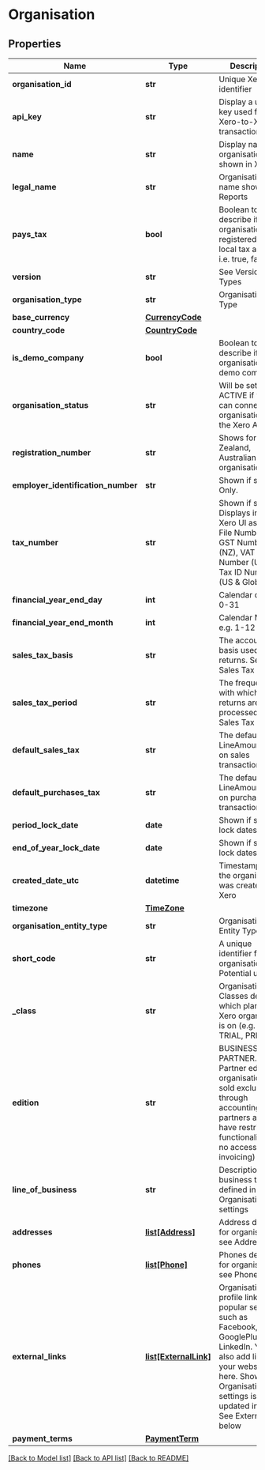 # Organisation

## Properties
Name | Type | Description | Notes
------------ | ------------- | ------------- | -------------
**organisation_id** | **str** | Unique Xero identifier | [optional] 
**api_key** | **str** | Display a unique key used for Xero-to-Xero transactions | [optional] 
**name** | **str** | Display name of organisation shown in Xero | [optional] 
**legal_name** | **str** | Organisation name shown on Reports | [optional] 
**pays_tax** | **bool** | Boolean to describe if organisation is registered with a local tax authority i.e. true, false | [optional] 
**version** | **str** | See Version Types | [optional] 
**organisation_type** | **str** | Organisation Type | [optional] 
**base_currency** | [**CurrencyCode**](CurrencyCode.md) |  | [optional] 
**country_code** | [**CountryCode**](CountryCode.md) |  | [optional] 
**is_demo_company** | **bool** | Boolean to describe if organisation is a demo company. | [optional] 
**organisation_status** | **str** | Will be set to ACTIVE if you can connect to organisation via the Xero API | [optional] 
**registration_number** | **str** | Shows for New Zealand, Australian and UK organisations | [optional] 
**employer_identification_number** | **str** | Shown if set. US Only. | [optional] 
**tax_number** | **str** | Shown if set. Displays in the Xero UI as Tax File Number (AU), GST Number (NZ), VAT Number (UK) and Tax ID Number (US &amp; Global). | [optional] 
**financial_year_end_day** | **int** | Calendar day e.g. 0-31 | [optional] 
**financial_year_end_month** | **int** | Calendar Month e.g. 1-12 | [optional] 
**sales_tax_basis** | **str** | The accounting basis used for tax returns. See Sales Tax Basis | [optional] 
**sales_tax_period** | **str** | The frequency with which tax returns are processed. See Sales Tax Period | [optional] 
**default_sales_tax** | **str** | The default for LineAmountTypes on sales transactions | [optional] 
**default_purchases_tax** | **str** | The default for LineAmountTypes on purchase transactions | [optional] 
**period_lock_date** | **date** | Shown if set. See lock dates | [optional] 
**end_of_year_lock_date** | **date** | Shown if set. See lock dates | [optional] 
**created_date_utc** | **datetime** | Timestamp when the organisation was created in Xero | [optional] 
**timezone** | [**TimeZone**](TimeZone.md) |  | [optional] 
**organisation_entity_type** | **str** | Organisation Entity Type | [optional] 
**short_code** | **str** | A unique identifier for the organisation. Potential uses. | [optional] 
**_class** | **str** | Organisation Classes describe which plan the Xero organisation is on (e.g. DEMO, TRIAL, PREMIUM) | [optional] 
**edition** | **str** | BUSINESS or PARTNER. Partner edition organisations are sold exclusively through accounting partners and have restricted functionality (e.g. no access to invoicing) | [optional] 
**line_of_business** | **str** | Description of business type as defined in Organisation settings | [optional] 
**addresses** | [**list[Address]**](Address.md) | Address details for organisation – see Addresses | [optional] 
**phones** | [**list[Phone]**](Phone.md) | Phones details for organisation – see Phones | [optional] 
**external_links** | [**list[ExternalLink]**](ExternalLink.md) | Organisation profile links for popular services such as Facebook,Twitter, GooglePlus and LinkedIn. You can also add link to your website here. Shown if Organisation settings  is updated in Xero. See ExternalLinks below | [optional] 
**payment_terms** | [**PaymentTerm**](PaymentTerm.md) |  | [optional] 

[[Back to Model list]](../README.md#documentation-for-models) [[Back to API list]](../README.md#documentation-for-api-endpoints) [[Back to README]](../README.md)



